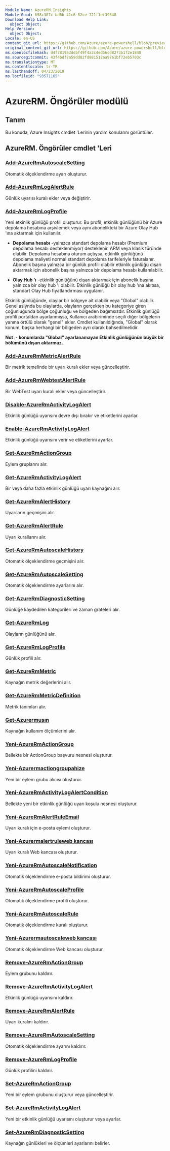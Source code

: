 ```yaml
---
Module Name: AzureRM.Insights
Module Guid: 698c387c-bd6b-41c6-82ce-721f1ef39548
Download Help Link:
  object Object: 
Help Version:
  object Object: 
Locale: en-US
content_git_url: https://github.com/Azure/azure-powershell/blob/preview/src/ResourceManager/Insights/Commands.Insights/help/AzureRM.Insights.md
original_content_git_url: https://github.com/Azure/azure-powershell/blob/preview/src/ResourceManager/Insights/Commands.Insights/help/AzureRM.Insights.md
ms.openlocfilehash: d4f7819a3ddbf49f4a3c4ed56cd8273b1f2e1848
ms.sourcegitcommit: 43f4bdf2a59dd82fd881512aa9761bf72eb5703c
ms.translationtype: MT
ms.contentlocale: tr-TR
ms.lasthandoff: 04/23/2019
ms.locfileid: "93571165"
---
```

# AzureRM. Öngörüler modülü
## Tanım
Bu konuda, Azure Insights cmdlet 'Lerinin yardım konularını görüntüler.

## AzureRM. Öngörüler cmdlet 'Leri
### [Add-AzureRmAutoscaleSetting](Add-AzureRmAutoscaleSetting.md)
Otomatik ölçeklendirme ayarı oluşturur.

### [Add-AzureRmLogAlertRule](Add-AzureRmLogAlertRule.md)
Günlük uyarısı kuralı ekler veya değiştirir.

### [Add-AzureRmLogProfile](Add-AzureRmLogProfile.md)
Yeni etkinlik günlüğü profili oluşturur. Bu profil, etkinlik günlüğünü bir Azure depolama hesabına arşivlemek veya aynı abonelikteki bir Azure Olay Hub 'ına aktarmak için kullanılır. 

- **Depolama hesabı** -yalnızca standart depolama hesabı (Premium depolama hesabı desteklenmiyor) desteklenir. ARM veya klasik türünde olabilir. Depolama hesabına oturum açtıysa, etkinlik günlüğünü depolama maliyeti normal standart depolama tarifeleriyle faturalanır. Abonelik başına yalnızca bir günlük profili olabilir etkinlik günlüğü dışarı aktarmak için abonelik başına yalnızca bir depolama hesabı kullanılabilir. 

- **Olay Hub 'ı** -etkinlik günlüğünü dışarı aktarmak için abonelik başına yalnızca bir olay hub 'ı olabilir. Etkinlik günlüğü bir olay hub 'ına akıtısa, standart Olay Hub fiyatlandırması uygulanır. 

Etkinlik günlüğünde, olaylar bir bölgeye ait olabilir veya "Global" olabilir. Genel aslýnda bu olaylarda, olayların gerçekten bu kategoriye giren çoğunluğunda bölge çoğunluğu ve bölgeden bağımsızdır. Etkinlik günlüğü profili portaldan ayarlanmışsa, Kullanıcı arabiriminde seçili diğer bölgelerin yanına örtülü olarak "genel" ekler. Cmdlet kullanıldığında, "Global" olarak konum, başka herhangi bir bölgeden ayrı olarak bahsedilmelidir. 

**Not** :- **konumlarda "Global" ayarlanamayan Etkinlik günlüğünün büyük bir bölümünü dışarı aktarmaz.** 

### [Add-AzureRmMetricAlertRule](Add-AzureRmMetricAlertRule.md)
Bir metrik temelinde bir uyarı kuralı ekler veya güncelleştirir.

### [Add-AzureRmWebtestAlertRule](Add-AzureRmWebtestAlertRule.md)
Bir WebTest uyarı kuralı ekler veya güncelleştirir.

### [Disable-AzureRmActivityLogAlert](Disable-AzureRmActivityLogAlert.md)
Etkinlik günlüğü uyarısını devre dışı bırakır ve etiketlerini ayarlar.

### [Enable-AzureRmActivityLogAlert](Enable-AzureRmActivityLogAlert.md)
Etkinlik günlüğü uyarısını verir ve etiketlerini ayarlar.

### [Get-AzureRmActionGroup](Get-AzureRmActionGroup.md)
Eylem gruplarını alır.

### [Get-AzureRmActivityLogAlert](Get-AzureRmActivityLogAlert.md)
Bir veya daha fazla etkinlik günlüğü uyarı kaynağını alır.

### [Get-AzureRmAlertHistory](Get-AzureRmAlertHistory.md)
Uyarıların geçmişini alır.

### [Get-AzureRmAlertRule](Get-AzureRmAlertRule.md)
Uyarı kurallarını alır.

### [Get-AzureRmAutoscaleHistory](Get-AzureRmAutoscaleHistory.md)
Otomatik ölçeklendirme geçmişini alır.

### [Get-AzureRmAutoscaleSetting](Get-AzureRmAutoscaleSetting.md)
Otomatik ölçeklendirme ayarlarını alır.

### [Get-AzureRmDiagnosticSetting](Get-AzureRmDiagnosticSetting.md)
Günlüğe kaydedilen kategorileri ve zaman grateleri alır.

### [Get-AzureRmLog](Get-AzureRmLog.md)
Olayların günlüğünü alır.

### [Get-AzureRmLogProfile](Get-AzureRmLogProfile.md)
Günlük profili alır.

### [Get-AzureRmMetric](Get-AzureRmMetric.md)
Kaynağın metrik değerlerini alır.

### [Get-AzureRmMetricDefinition](Get-AzureRmMetricDefinition.md)
Metrik tanımları alır.

### [Get-Azurermusın](Get-AzureRmUsage.md)
Kaynağın kullanım ölçümlerini alır.

### [Yeni-AzureRmActionGroup](New-AzureRmActionGroup.md)
Bellekte bir ActionGroup başvuru nesnesi oluşturur.

### [Yeni-Azurermactiongroupahize](New-AzureRmActionGroupReceiver.md)
Yeni bir eylem grubu alıcısı oluşturur.

### [Yeni-AzureRmActivityLogAlertCondition](New-AzureRmActivityLogAlertCondition.md)
Bellekte yeni bir etkinlik günlüğü uyarı koşulu nesnesi oluşturur.

### [Yeni-AzureRmAlertRuleEmail](New-AzureRmAlertRuleEmail.md)
Uyarı kuralı için e-posta eylemi oluşturur.

### [Yeni-Azurermalertruleweb kancası](New-AzureRmAlertRuleWebhook.md)
Uyarı kuralı Web kancası oluşturur.

### [Yeni-AzureRmAutoscaleNotification](New-AzureRmAutoscaleNotification.md)
Otomatik ölçeklendirme e-posta bildirimi oluşturur.

### [Yeni-AzureRmAutoscaleProfile](New-AzureRmAutoscaleProfile.md)
Otomatik ölçeklendirme profili oluşturur.

### [Yeni-AzureRmAutoscaleRule](New-AzureRmAutoscaleRule.md)
Otomatik ölçeklendirme kuralı oluşturur.

### [Yeni-Azurermautoscaleweb kancası](New-AzureRmAutoscaleWebhook.md)
Otomatik ölçeklendirme Web kancası oluşturur.

### [Remove-AzureRmActionGroup](Remove-AzureRmActionGroup.md)
Eylem grubunu kaldırır.

### [Remove-AzureRmActivityLogAlert](Remove-AzureRmActivityLogAlert.md)
Etkinlik günlüğü uyarısını kaldırır.

### [Remove-AzureRmAlertRule](Remove-AzureRmAlertRule.md)
Uyarı kuralını kaldırır.

### [Remove-AzureRmAutoscaleSetting](Remove-AzureRmAutoscaleSetting.md)
Otomatik ölçeklendirme ayarını kaldırır.

### [Remove-AzureRmLogProfile](Remove-AzureRmLogProfile.md)
Günlük profilini kaldırır.

### [Set-AzureRmActionGroup](Set-AzureRmActionGroup.md)
Yeni bir eylem grubunu oluşturur veya güncelleştirir.

### [Set-AzureRmActivityLogAlert](Set-AzureRmActivityLogAlert.md)
Yeni bir etkinlik günlüğü uyarısını oluşturur veya ayarlar.

### [Set-AzureRmDiagnosticSetting](Set-AzureRmDiagnosticSetting.md)
Kaynağın günlükleri ve ölçümleri ayarlarını belirler.

